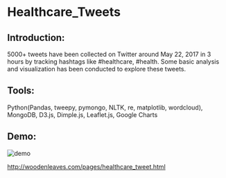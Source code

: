 # Healthcare_Tweets

## Introduction:

5000+ tweets have been collected on Twitter around May 22, 2017 in 3 hours by tracking hashtags like #healthcare, #health. Some basic analysis and visualization has been conducted to explore these tweets.

## Tools:

Python(Pandas, tweepy, pymongo, NLTK, re, matplotlib, wordcloud), MongoDB, D3.js, Dimple.js, Leaflet.js, Google Charts

## Demo:

![demo](https://github.com/woodenleaves/Healthcare_Tweets/raw/master/images/twitter_health.png)

http://woodenleaves.com/pages/healthcare_tweet.html
